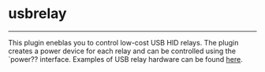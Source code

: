 # usbrelay
--------------------------------

This plugin eneblas you to control low-cost USB HID relays. The plugin creates a power device for each relay and can be controlled using the `power?? interface.
Examples of USB relay hardware can be found [here](http://vusb.wikidot.com/project:driver-less-usb-relays-hid-interface).
